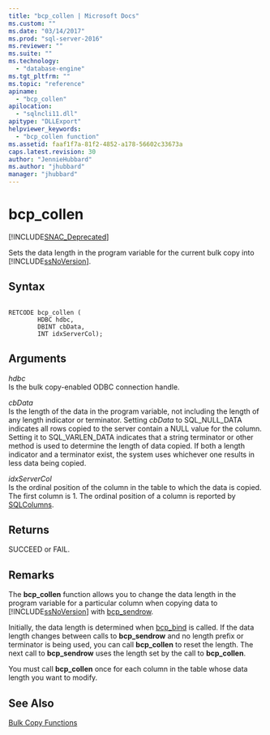 ```yaml
---
title: "bcp_collen | Microsoft Docs"
ms.custom: ""
ms.date: "03/14/2017"
ms.prod: "sql-server-2016"
ms.reviewer: ""
ms.suite: ""
ms.technology: 
  - "database-engine"
ms.tgt_pltfrm: ""
ms.topic: "reference"
apiname: 
  - "bcp_collen"
apilocation: 
  - "sqlncli11.dll"
apitype: "DLLExport"
helpviewer_keywords: 
  - "bcp_collen function"
ms.assetid: faaf1f7a-81f2-4852-a178-56602c33673a
caps.latest.revision: 30
author: "JennieHubbard"
ms.author: "jhubbard"
manager: "jhubbard"
---
```

# bcp_collen
[!INCLUDE[SNAC_Deprecated](../../includes/snac-deprecated.md)]

  Sets the data length in the program variable for the current bulk copy into [!INCLUDE[ssNoVersion](../../includes/ssnoversion-md.md)].  
  
## Syntax  
  
```  
  
RETCODE bcp_collen (  
        HDBC hdbc,  
        DBINT cbData,  
        INT idxServerCol);  
```  
  
## Arguments  
 *hdbc*  
 Is the bulk copy-enabled ODBC connection handle.  
  
 *cbData*  
 Is the length of the data in the program variable, not including the length of any length indicator or terminator. Setting *cbData* to SQL_NULL_DATA indicates all rows copied to the server contain a NULL value for the column. Setting it to SQL_VARLEN_DATA indicates that a string terminator or other method is used to determine the length of data copied. If both a length indicator and a terminator exist, the system uses whichever one results in less data being copied.  
  
 *idxServerCol*  
 Is the ordinal position of the column in the table to which the data is copied. The first column is 1. The ordinal position of a column is reported by [SQLColumns](../../relational-databases/native-client-odbc-api/sqlcolumns.md).  
  
## Returns  
 SUCCEED or FAIL.  
  
## Remarks  
 The **bcp_collen** function allows you to change the data length in the program variable for a particular column when copying data to [!INCLUDE[ssNoVersion](../../includes/ssnoversion-md.md)] with [bcp_sendrow](../../relational-databases/native-client-odbc-extensions-bulk-copy-functions/bcp-sendrow.md).  
  
 Initially, the data length is determined when [bcp_bind](../../relational-databases/native-client-odbc-extensions-bulk-copy-functions/bcp-bind.md) is called. If the data length changes between calls to **bcp_sendrow** and no length prefix or terminator is being used, you can call **bcp_collen** to reset the length. The next call to **bcp_sendrow** uses the length set by the call to **bcp_collen**.  
  
 You must call **bcp_collen** once for each column in the table whose data length you want to modify.  
  
## See Also  
 [Bulk Copy Functions](../../relational-databases/native-client-odbc-extensions-bulk-copy-functions/sql-server-driver-extensions-bulk-copy-functions.md)  
  
  